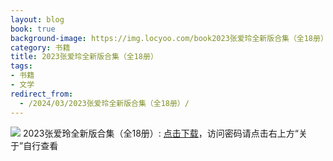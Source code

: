 ```yaml
---
layout: blog
book: true
background-image: https://img.locyoo.com/book2023张爱玲全新版合集（全18册）.jpg
category: 书籍
title: 2023张爱玲全新版合集（全18册）
tags:
- 书籍
- 文学
redirect_from:
  - /2024/03/2023张爱玲全新版合集（全18册）/
---
```

![](https://img.locyoo.com/book2023张爱玲全新版合集（全18册）.jpg)
2023张爱玲全新版合集（全18册）: <a name = "ref1" href="https://url18.ctfile.com/f/50983618-1350064340-aeb7dd?p=3619">点击下载</a>，访问密码请点击右上方“关于”自行查看